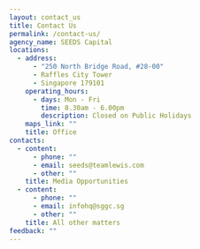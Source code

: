 ```yaml
---
layout: contact_us
title: Contact Us
permalink: /contact-us/
agency_name: SEEDS Capital
locations:
  - address:
      - "250 North Bridge Road, #28-00"
      - Raffles City Tower
      - Singapore 179101
    operating_hours:
      - days: Mon - Fri
        time: 8.30am - 6.00pm
        description: Closed on Public Holidays
    maps_link: ""
    title: Office
contacts:
  - content:
      - phone: ""
      - email: seeds@teamlewis.com
      - other: ""
    title: Media Opportunities
  - content:
      - phone: ""
      - email: infohq@sggc.sg
      - other: ""
    title: All other matters
feedback: ""
---
```

